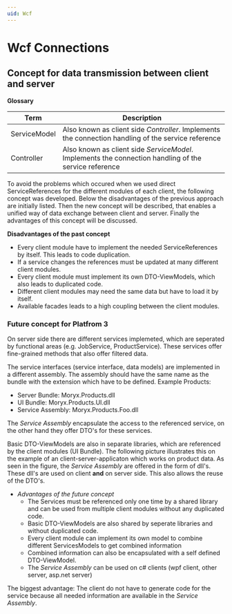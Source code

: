 ```yaml
---
uid: Wcf
---
```

# Wcf Connections

## Concept for data transmission between client and server

**Glossary**

| Term | Description |
|------|-------------|
| ServiceModel | Also known as client side *Controller*. Implements the connection handling of the service reference |
| Controller | Also known as client side *ServiceModel*. Implements the connection handling of the service reference |

To avoid the problems which occured when we used direct ServiceReferences for the different modules of each client, the following concept was
developed. Below the disadvantages of the previous approach are initially listed. Then the new concept will be described, 
that enables a unified way of data exchange between client and server. Finally the advantages of this concept will be discussed. 

**Disadvantages of the past concept**

* Every client module have to implement the needed ServiceReferences by itself. This leads to code duplication.
* If a service changes the references must be updated at many different client modules.
* Every client module must implement its own DTO-ViewModels, which also leads to duplicated code.
* Different client modules may need the same data but have to load it by itself.
* Available facades leads to a high coupling between the client modules.

### Future concept for Platfrom 3

On server side there are different services implemeted, which are seperated by functional areas (e.g. JobService, ProductService). 
These services offer fine-grained methods that also offer filtered data. 

The service interfaces (service interface, data models) are implemented in a different assembly. The assembly should have the same name as the bundle with the extension which have to be defined. Example Products: 

* Server Bundle: Moryx.Products.dll
* UI Bundle: Moryx.Products.UI.dll
* Service Assembly: Moryx.Products.Foo.dll

The _Service Assembly_ encapsulate the access to the referenced service, on the other hand they offer DTO's for these services. 

Basic DTO-ViewModels are also in separate libraries, which are referenced by the client modules (UI Bundle). The following picture illustrates 
this on the example of an client-server-applicaton which works on product data. As seen in the figure, the _Service Assembly_ are offered in the form of dll's.
These dll's are used on client **and** on server side. This also allows the reuse of the DTO's.


* _Advantages of the future concept_
    * The Services must be referenced only one time by a shared library and can be used from multiple client modules without any duplicated code.
    * Basic DTO-ViewModels are also shared by seperate libraries and without duplicated code.
    * Every client module can implement its own model to combine different ServicesModels to get combined information
    * Combined information can also be encapsulated with a self defined DTO-ViewModel.
    * The _Service Assembly_ can be used on c# clients (wpf client, other server, asp.net server)
       
The biggest advantage: The client do not have to generate code for the service because all needed information are available in the _Service Assembly_.